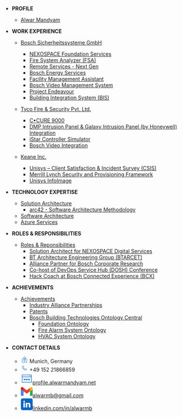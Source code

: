 <!-- docs/_sidebar -->

- **PROFILE**
  - [Alwar Mandyam](alwar-mandyam)

- **WORK EXPERIENCE**
  - [Bosch Sicherheitssysteme GmbH](bosch-sicherheitssysteme-gmbh)
    -	[NEXOSPACE Foundation Services](bosch-sicherheitssysteme-gmbh#nexospace-foundations-services)
    -	[Fire System Analyzer (FSA)](bosch-sicherheitssysteme-gmbh#fire-system-analyzer-fsa)
    -	[Remote Services - Next Gen](bosch-sicherheitssysteme-gmbh#remote-services-next-gen)
    -	[Bosch Energy Services](bosch-sicherheitssysteme-gmbh#bosch-energy-services)
    -	[Facility Management Assistant](bosch-sicherheitssysteme-gmbh#facility-management-assistant)
    -	[Bosch Video Management System](bosch-sicherheitssysteme-gmbh#bosch-video-management-system)
    -	[Project Endeavour](bosch-sicherheitssysteme-gmbh#project-endeavour)
    -	[Building Integration System (BIS)](bosch-sicherheitssysteme-gmbh#building-integration-system-bis)

  - [Tyco Fire & Security Pvt. Ltd.](tyco-fire-and-security-pvt-ltd)
    -	[C•CURE 9000](tyco-fire-and-security-pvt-ltd#ccure-9000)
    -	[DMP Intrusion Panel & Galaxy Intrusion Panel (by Honeywell) Integration](tyco-fire-and-security-pvt-ltd#dmp-intrusion-panel-amp-galaxy-intrusion-panel-by-honeywell-integration)
    -	[iStar Controller Simulator](tyco-fire-and-security-pvt-ltd#istar-controller-simulator)
    -	[Bosch Video Integration](tyco-fire-and-security-pvt-ltd#bosch-video-integration)
    
  - [Keane Inc.](keane-inc)
    -	[Unisys – Client Satisfaction & Incident Survey (CSIS)](keane-inc#unisys--client-satisfaction--incident-survey-csis)
    -	[Merrill Lynch Security and Provisioning Framework](keane-inc#merrill-lynch-security-and-provisioning-framework)
    -	[Unisys InfoImage](keane-inc#unisys-infoimage)

- **TECHNOLOGY EXPERTISE**
  - [Solution Architecture](solution-architecture)
    - [arc42 - Software Architecture Methodology](arc42-methodology)
  - [Software Architecture](software-architecture)
  - [Azure Services](azure-services)
  <!-- - [Software Development](software-development) -->

- **ROLES & RESPONSIBILITIES**
  - [Roles & Reponsibilities](roles-and-responsibilities)
    - [Solution Architect for NEXOSPACE Digital Services](roles-and-responsibilities#solution-architect-for-nexospace-digital-services)
    - [BT Architecture Engineering Group (BTARCET)](roles-and-responsibilities#bt-architecture-engineering-group-btarcet)
    - [Alliance Partner for Bosch Corporate Research](roles-and-responsibilities#alliance-partner-for-bosch-corporate-research)
    - [Co-host of DevOps Service Hub (DOSH) Conference](roles-and-responsibilities#co-host-of-devops-service-hub-dosh-conference)
    - [Hack Coach at Bosch Connected Experience (BCX)](roles-and-responsibilities#hack-coach-at-bosch-connected-experience-bcx)

- **ACHIEVEMENTS**
  - [Achievements](achievements)
    - [Industry Alliance Partnerships](achievements#industry-alliance-partnerships)
    - [Patents](achievements#patents)
    - [Bosch Building Technologies Ontology Central](achievements#bosch-sicherheitssysteme-gmbh-ontology-central)
      - [Foundation Ontology](achievements#foundation-ontology)
      - [Fire Alarm System Ontology](achievements#fire-alarm-system-ontology)
      - [HVAC System Ontology](achievements#hvac-system-ontology)

- **CONTACT DETAILS**
  - <img src="./_images/icons/home-locator-blue.svg" width="20"> Munich, Germany
  - <img src="./_images/icons/call-blue.svg" width="20"> +49 152 21866859
  - [![Website](./_images/icons/website-blue-16.svg)profile.alwarmandyam.net](https://profile.alwarmandyam.net/)
  - [![Email](./_images/icons/gmail-16.svg)alwarmb@gmail.com](mailto:alwarmb@gmail.com)
  - [![LinkedIn](./_images/icons/linkedin-16.svg)linkedin.com/in/alwarmb](https://www.linkedin.com/in/alwarmb/)
